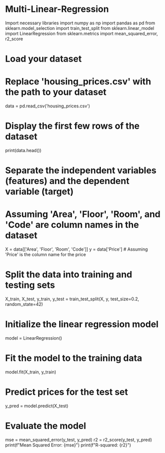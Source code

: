 # Multi-Linear-Regression
 Import necessary libraries
import numpy as np
import pandas as pd
from sklearn.model_selection import train_test_split
from sklearn.linear_model import LinearRegression
from sklearn.metrics import mean_squared_error, r2_score
# Load your dataset
# Replace 'housing_prices.csv' with the path to your dataset
data = pd.read_csv('housing_prices.csv')
# Display the first few rows of the dataset
print(data.head())
# Separate the independent variables (features) and the dependent variable (target)
# Assuming 'Area', 'Floor', 'Room', and 'Code' are column names in the dataset
X = data[['Area', 'Floor', 'Room', 'Code']]
y = data['Price']  # Assuming 'Price' is the column name for the price
# Split the data into training and testing sets
X_train, X_test, y_train, y_test = train_test_split(X, y, test_size=0.2, random_state=42)
# Initialize the linear regression model
model = LinearRegression()
# Fit the model to the training data
model.fit(X_train, y_train)
# Predict prices for the test set
y_pred = model.predict(X_test)
# Evaluate the model
mse = mean_squared_error(y_test, y_pred)
r2 = r2_score(y_test, y_pred)
print(f"Mean Squared Error: {mse}")
print(f"R-squared: {r2}")
